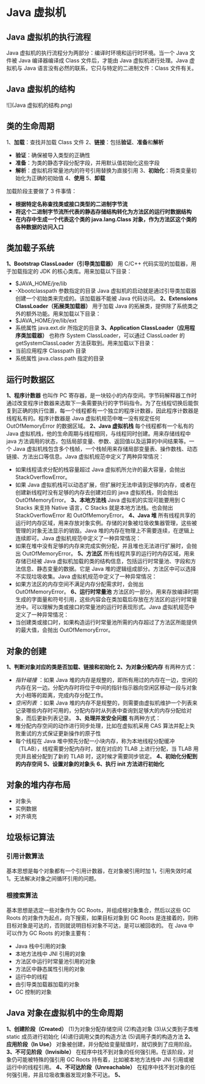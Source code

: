 # **Java 虚拟机**
## Java 虚拟机的执行流程
Java 虚拟机的执行流程分为两部分：编译时环境和运行时环境。当一个 Java 文件被 Java 编译器编译成 Class 文件后，才能由 Java 虚拟机进行处理。Java 虚拟机与 Java 语言没有必然的联系，它只与特定的二进制文件：Class 文件有关。
## Java 虚拟机的结构
![](Java 虚拟机的结构.png)

## 类的生命周期
1、**加载**：查找并加载 Class 文件
2、**链接**：包括**验证**、**准备**和**解析**
* **验证**：确保被导入类型的正确性
* **准备**：为类的静态字段分配字段，并用默认值初始化这些字段
* **解析**：虚拟机将常量池内的符号引用替换为直接引用
3、**初始化**：将类变量初始化为正确的初始值
4、**使用**
5、**卸载**

加载阶段主要做了 3 件事情：
* **根据特定名称查找类或接口类型的二进制字节流**
* **将这个二进制字节流所代表的静态存储结构转化为方法区的运行时数据结构**
* **在内存中生成一个代表这个类的 java.lang.Class 对象，作为方法区这个类的各种数据的访问入口**

## 类加载子系统
**1、Bootstrap ClassLoader（引导类加载器）**
用 C/C++ 代码实现的加载器，用于加载指定的 JDK 的核心类库。用来加载以下目录：
* $JAVA_HOME/jre/lib
* -Xbootclasspath 参数指定的目录
Java 虚拟机的启动就是通过引导类加载器创建一个初始类来完成的。该加载器不能被 Java 代码访问。
**2、Extensions ClassLoader（拓展类加载器）**
用于加载 Java 的拓展类，提供除了系统类之外的额外功能。用来加载以下目录：
* $JAVA_HOME/jre/lib/ext
* 系统属性 java.ext.dir 所指定的目录
**3、Application ClassLoader（应用程序类加载器）**
也称作 System ClassLoader，可以通过 ClassLoader 的 getSystemClassLoader 方法获取到。用来加载以下目录：
* 当前应用程序 Classpath 目录
* 系统属性 java.class.path 指定的目录

## 运行时数据区
**1、程序计数器**
也叫作 PC 寄存器，是一块较小的内存空间。字节码解释器工作时通过改变程序计数器来选取下一条需要执行的字节码指令。为了在线程切换后能恢复到正确的执行位置，每一个线程都有一个独立的程序计数器，因此程序计数器是线程私有的。程序计数器是 Java 虚拟机规范中唯一没有规定任何 OutOfMemoryError 的数据区域。
**2、Java 虚拟机栈**
每个线程都有一个私有的 Java 虚拟机栈，他的生命周期与线程相同，与线程同时创建。用来存储线程中 java 方法调用的状态，包括局部变量、参数、返回值以及运算的中间结果等。一个 Java 虚拟机栈包含多个栈帧，一个栈帧用来存储局部变量表、操作数栈、动态链接、方法出口等信息。Java 虚拟机规范中定义了两种异常情况：
* 如果线程请求分配的栈容量超过 Java 虚拟机所允许的最大容量，会抛出 StackOverflowError。
* 如果 Java 虚拟机栈可以动态扩展，但扩展时无法申请到足够的内存，或者在创建新线程时没有足够的内存去创建对应的 java 虚拟机栈，则会抛出 OutOfMemoryError。
**3、本地方法栈**
Java 虚拟机的实现可能要用到 C Stacks 来支持 Native 语言，C Stacks 就是本地方法栈。也会抛出 StackOverflowError 和 OutOfMemoryError。
**4、Java 堆**
所有线程共享的运行时内存区域，用来存放对象实例。存储的对象被垃圾收集器管理，这些被管理的对象无法显示的销毁。Java 堆的内存在物理上不需要连续，在逻辑上连续即可。Java 虚拟机规范中定义了一种异常情况：
* 如果在堆中没有足够的内存来完成实例分配，并且堆也无法进行扩展时，会抛出 OutOfMemoryError。
**5、方法区**
所有线程共享的运行时内存区域，用来存储已经被 Java 虚拟机加载的类的结构信息，包括运行时常量池、字段和方法信息、静态变量的数据。它是 Java 堆的逻辑组成部分。方法区中可以选择不实现垃圾收集。Java 虚拟机规范中定义了一种异常情况：
* 如果方法区的内存空间不满足内存分配需求时，会抛出 OutOfMemoryError。
**6、运行时常量池**
方法区的一部分。用来存放编译时期生成的字面量和符号引用，这些内容会在类加载后存放在方法区的运行时常量池中。可以理解为类或接口的常量池的运行时表现形式。Java 虚拟机规范中定义了一种异常情况：
* 当创建类或接口时，如果构造运行时常量池所需的内存超过了方法区所能提供的最大值，会抛出 OutOfMemoryError。

## 对象的创建
**1、判断对象对应的类是否加载、链接和初始化**
**2、为对象分配内存**
有两种方式：
*  *指针碰撞* ：如果 Java 堆的内存是规整的，即所有用过的内存在一边，空闲的内存在另一边。分配内存时将位于中间的指针指示器向空闲区移动一段与对象大小相等的距离，完成内存分配工作。
*  *空闲列表* ：如果 Java 堆的内存不是规整的，则需要由虚拟机维护一个列表来记录哪些内存时可用的，分配内存时从列表中查询到足够大的内存分配给对象，而后更新列表记录。
**3、处理并发安全问题**
有两种方式：
* 堆分配内存空间的动作进行同步处理，比如在虚拟机采用 CAS 算法并配上失败重试的方式保证更新操作的原子性
* 每个线程在 Java 堆中预先分配一小块内存，称为本地线程分配缓冲（TLAB），线程需要分配内存时，就在对应的 TLAB 上进行分配，当 TLAB 用完并且被分配到了新的 TLAB 时，这时候才需要同步锁定。
**4、初始化分配到的内存空间**
**5、设置对象的对象头**
**6、执行 init 方法进行初始化**

## 对象的堆内存布局
* 对象头
* 实例数据
* 对齐填充

## 垃圾标记算法
### 引用计数算法
基本思想是每个对象都有一个引用计数器，在对象被引用时加 1，引用失效时减 1。无法解决对象之间循环引用的问题。
### 根搜索算法
基本思想是选定一些对象作为 GC Roots，并组成根对象集合，然后以这些 GC Roots 的对象作为起点，向下搜索，如果目标对象到 GC Roots 是连接着的，则称目标对象是可达的，否则就说明目标对象不可达，是可以被回收的。
在 Java 中可以作为 GC Roots 的对象主要有：
* Java 栈中引用的对象
* 本地方法栈中 JNI 引用的对象
* 方法区中运行时常量池引用的对象
* 方法区中静态属性引用的对象
* 运行中的线程
* 由引导类加载器加载的对象
* GC 控制的对象

## Java 对象在虚拟机中的生命周期
**1、创建阶段（Created）**
(1)为对象分配存储空间
(2)构造对象
(3)从父类到子类堆 static 成员进行初始化
(4)递归调用父类的构造方法
(5)调用子类的构造方法
**2、应用阶段（In Use）**
对象被创建，并分配给变量赋值时，就切换到了应用阶段。
**3、不可见阶段（Invisible）**
在程序中找不到对象的任何强引用。在该阶段，对象仍可能被特殊的强引用 GC Roots 持有着，比如被本地方法栈中 JNI 引用或被运行中的线程引用。
**4、不可达阶段（Unreachable）**
在程序中找不到对象的任何强引用，并且垃圾收集器发现对象不可达。
**5、**

